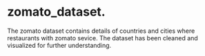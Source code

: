 # zomato_dataset.

The zomato dataset contains details of countries and cities where restaurants with zomato sevice.
The dataset has been cleaned and visualized for further understanding.
